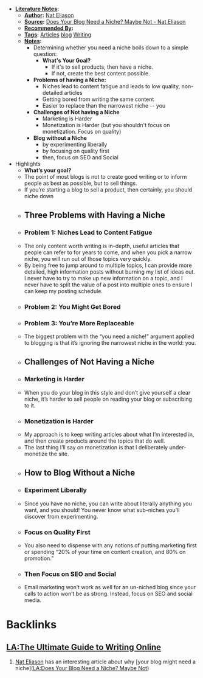 - **[Literature Notes](<Literature Notes.md>):**
    - **[Author](<Author.md>):** [Nat Eliason](<Nat Eliason.md>)
    - **[Source](<Source.md>):** [Does Your Blog Need a Niche? Maybe Not - Nat Eliason](https://www.nateliason.com/blog/no-niche)
    - **[Recommended By](<Recommended By.md>):**
    - **[Tags](<Tags.md>):** [Articles](<Articles.md>) [blog](<blog.md>) [Writing](<Writing.md>)
    - **[Notes](<Notes.md>):**
        - Determining whether you need a niche boils down to a simple question: 
            - **What's Your Goal?**
                - If it's to sell products, then have a niche.
                - If not, create the best content possible.
        - **Problems of having a Niche:**
            - Niches lead to content fatigue and leads to low quality, non-detailed articles
            - Getting bored from writing the same content
            - Easier to replace than the narrowest niche -- you
        - **Challenges of Not having a Niche**
            - Marketing is Harder
            - Monetization is Harder (but you shouldn't focus on monetization. Focus on quality)
        - **Blog without a Niche**
            - by experimenting liberally
            - by focusing on quality first
            - then, focus on SEO and Social
- Highlights
    - **What’s your goal?**
    - The point of most blogs is not to create good writing or to inform people as best as possible, but to sell things.
    - If you’re starting a blog to sell a product, then certainly, you should niche down
    - ## Three Problems with Having a Niche
    - ### Problem 1: Niches Lead to Content Fatigue
    - The only content worth writing is in-depth, useful articles that people can refer to for years to come, and when you pick a narrow niche, you will run out of those topics very quickly.
    - By being free to jump around to multiple topics, I can provide more detailed, high information posts without burning my list of ideas out. I never have to try to make up new information on a topic, and I never have to split the value of a post into multiple ones to ensure I can keep my posting schedule.
    - ### Problem 2: You Might Get Bored
    - ### Problem 3: You’re More Replaceable
    - The biggest problem with the “you need a niche!” argument applied to blogging is that it’s ignoring the narrowest niche in the world: you.
    - ## Challenges of Not Having a Niche
    - ### Marketing is Harder
    - When you do your blog in this style and don’t give yourself a clear niche, it’s harder to sell people on reading your blog or subscribing to it.
    - ### Monetization is Harder
    - My approach is to keep writing articles about what I’m interested in, and then create products around the topics that do well.
    - The last thing I’ll say on monetization is that I deliberately under-monetize the site.
    - ## How to Blog Without a Niche
    - ### Experiment Liberally
    - Since you have no niche, you can write about literally anything you want, and you should! You never know what sub-niches you’ll discover from experimenting.
    - ### Focus on Quality First
    - You also need to dispense with any notions of putting marketing first or spending “20% of your time on content creation, and 80% on promotion.”
    - ### Then Focus on SEO and Social
    - Email marketing won’t work as well for an un-niched blog since your calls to action won’t be as strong. Instead, focus on SEO and social media.

# Backlinks
## [LA:The Ultimate Guide to Writing Online](<LA:The Ultimate Guide to Writing Online.md>)
1. [Nat Eliason](<Nat Eliason.md>) has an interesting article about why [your blog might need a niche]([LA:Does Your Blog Need a Niche? Maybe Not](<LA:Does Your Blog Need a Niche? Maybe Not.md>))

